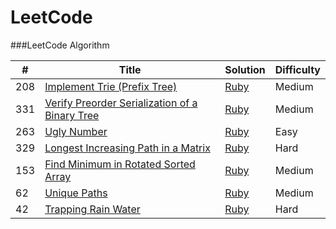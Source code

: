 LeetCode
========

###LeetCode Algorithm

| # | Title | Solution | Difficulty |
|---| ----- | -------- | ---------- |
|208|[Implement Trie (Prefix Tree)](./problems/208_implement_trie.md) |[Ruby](./algorithms/ruby/208_implement_trie.rb)|Medium|
|331|[Verify Preorder Serialization of a Binary Tree](./problems/331_verify_preorder_serialized_binary_tree.md) | [Ruby](./algorithms/ruby/331_verify_preorder_serialized_binary_tree.rb)|Medium|
|263|[Ugly Number](./problems/263_ugly_number.md) |[Ruby](./algorithms/ruby/263_ugly_number.rb)|Easy|
|329|[Longest Increasing Path in a Matrix](./problems/329_longest_increasing_path_in_a_matrix.md)| [Ruby](./algorithms/ruby/329_longest_increasing_path_in_a_matrix.rb)|Hard|
|153|[Find Minimum in Rotated Sorted Array](./problems/153_find_minimum_in_rotated_sorted_array.md)|[Ruby](./algorithms/ruby/153_find_minimum_in_rotated_sorted_array.rb)|Medium|
|62|[Unique Paths](./problems/62_unique_paths.md)|[Ruby](./algorithms/ruby/62_unique_paths.rb)|Medium|
|42|[Trapping Rain Water](./problems/42_trapping_rain_water.md)|[Ruby](./algorithms/ruby/42_trapping_rain_water.rb)|Hard|
